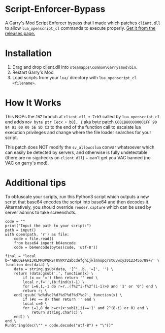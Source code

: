 # Script-Enforcer-Bypass
A Garry's Mod Script Enforcer bypass that I made which patches `client.dll` to allow `lua_openscript_cl` commands to execute properly. [Get it from the releases page.](https://github.com/qubard/Script-Enforcer-Bypass/releases)

# Installation

1. Drag and drop client.dll into `steamapps\common\Garrysmod\bin`.
2. Restart Garry's Mod
3. Load scripts from your `lua/` directory with `lua_openscript_cl <filename>`.

# How It Works

This NOPs the `JNZ` branch at `client.dll + 7cb3` called by `lua_openscript_cl` and adds `mov byte ptr [ecx + b8], 1` aka byte patch `C681B800000001FF 90 84 01 00 00 5E 5D C3` to the end of the function call to escalate lua execution privileges and change where the file loader searches for your script.

This patch does NOT modify the `sv_allowcslua` convar whatsoever which can easily be detected by servers, and otherwise is fully undetectable (there are no sigchecks on `client.dll`) + can't get you VAC banned (no VAC on garry's mod).

# Additional tips

To obfuscate your scripts, run this Python3 script which outputs a new script that base64 encodes the script into base64 and then decodes it. Alternatively, you should override `render.capture` which can be used by server admins to take screenshots.

```
code = ""
print("Input the path to your script:")
path = input()
with open(path, 'r') as file:
    code = file.read()
    from base64 import b64encode
    code = b64encode(bytes(code, 'utf-8'))
    
final = "local b='ABCDEFGHIJKLMNOPQRSTUVWXYZabcdefghijklmnopqrstuvwxyz0123456789+/' \
function dec(data) \
    data = string.gsub(data, '[^'..b..'=]', '') \
    return (data:gsub('.', function(x) \
        if (x == '=') then return '' end \
        local r,f='',(b:find(x)-1) \
        for i=6,1,-1 do r=r..(f%2^i-f%2^(i-1)>0 and '1' or '0') end \
        return r; \
    end):gsub('%d%d%d?%d?%d?%d?%d?%d?', function(x) \
        if (#x ~= 8) then return '' end \
        local c=0 \
        for i=1,8 do c=c+(x:sub(i,i)=='1' and 2^(8-i) or 0) end \
            return string.char(c) \
    end)) \
end \
RunString(dec(\"" + code.decode("utf-8") + "\"))"
```
